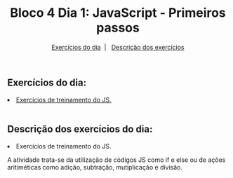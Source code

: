 <h1 align="center">Bloco 4 Dia 1: JavaScript - Primeiros passos </h1>

<p align="center">
  <a href="#exercicio">Exercícios do dia</a>&nbsp;&nbsp;|&nbsp;&nbsp;
  <a href="#descricao">Descrição dos exercícios</a>
</p>

</br>
<h2 id="exercicio">Exercícios do dia:</h2>

<li><a href="#exerciseBasic">Exercícios de treinamento do JS.</a></li>
</br>

<h2 id="descricao">Descrição dos exercícios do dia:</h2>

<li id="exerciseBasic"><a href="exercise.js"></a>Exercícios de treinamento do JS.</li>
<p>A atividade trata-se da utilização de códigos JS como if e else ou de ações aritiméticas como adição, subtração, mutiplicação e divisão.</p>
